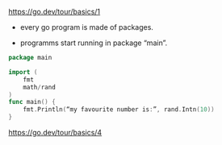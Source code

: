 https://go.dev/tour/basics/1

* every go program is made of packages.

*  programms start running in package “main”.

```go
package main

import (
	fmt
	math/rand
)
func main() {
	fmt.Println(“my favourite number is:”, rand.Intn(10))
}
```
https://go.dev/tour/basics/4

